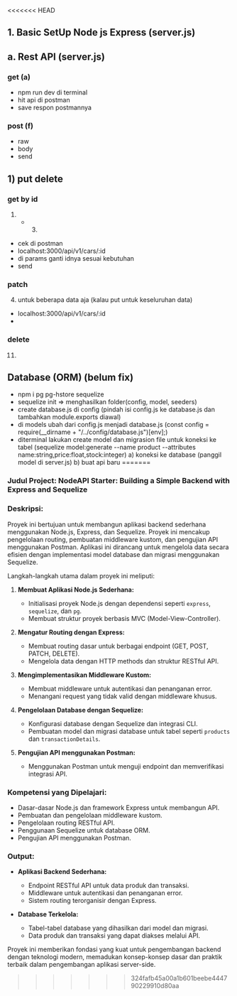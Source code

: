 <<<<<<< HEAD
## 1. Basic SetUp Node js Express (server.js)

## a. Rest API (server.js)

### get (a)

- npm run dev di terminal
- hit api di postman
- save respon postmannya

### post (f)

- raw
- body
- send

## 1) put delete

### get by id

1. - 3.

- cek di postman
- localhost:3000/api/v1/cars/:id
- di params ganti idnya sesuai kebutuhan
- send

### patch

4.  untuk beberapa data aja (kalau put untuk keseluruhan data)

- localhost:3000/api/v1/cars/:id
-

### delete

11.

## Database (ORM) (belum fix)

- npm i pg pg-hstore sequelize
- sequelize init => menghasilkan folder(config, model, seeders)
- create database.js di config (pindah isi config.js ke database.js dan tambahkan module.exports diawal)
- di models ubah dari config.js menjadi database.js (const config = require(\_\_dirname + "/../config/database.js")[env];)
- diterminal lakukan create model dan migrasion file untuk koneksi ke tabel (sequelize model:generate --name product --attributes name:string,price:float,stock:integer)
  a) koneksi ke database (panggil model di server.js)
  b) buat api baru
=======
### Judul Project: **NodeAPI Starter: Building a Simple Backend with Express and Sequelize**

### Deskripsi:
Proyek ini bertujuan untuk membangun aplikasi backend sederhana menggunakan Node.js, Express, dan Sequelize. Proyek ini mencakup pengelolaan routing, pembuatan middleware kustom, dan pengujian API menggunakan Postman. Aplikasi ini dirancang untuk mengelola data secara efisien dengan implementasi model database dan migrasi menggunakan Sequelize.

Langkah-langkah utama dalam proyek ini meliputi:
1. **Membuat Aplikasi Node.js Sederhana:**
   - Initialisasi proyek Node.js dengan dependensi seperti `express`, `sequelize`, dan `pg`.
   - Membuat struktur proyek berbasis MVC (Model-View-Controller).

2. **Mengatur Routing dengan Express:**
   - Membuat routing dasar untuk berbagai endpoint (GET, POST, PATCH, DELETE).
   - Mengelola data dengan HTTP methods dan struktur RESTful API.

3. **Mengimplementasikan Middleware Kustom:**
   - Membuat middleware untuk autentikasi dan penanganan error.
   - Menangani request yang tidak valid dengan middleware khusus.

4. **Pengelolaan Database dengan Sequelize:**
   - Konfigurasi database dengan Sequelize dan integrasi CLI.
   - Pembuatan model dan migrasi database untuk tabel seperti `products` dan `transactionDetails`.

5. **Pengujian API menggunakan Postman:**
   - Menggunakan Postman untuk menguji endpoint dan memverifikasi integrasi API.

### Kompetensi yang Dipelajari:
- Dasar-dasar Node.js dan framework Express untuk membangun API.
- Pembuatan dan pengelolaan middleware kustom.
- Pengelolaan routing RESTful API.
- Penggunaan Sequelize untuk database ORM.
- Pengujian API menggunakan Postman.

### Output:
- **Aplikasi Backend Sederhana:**
  - Endpoint RESTful API untuk data produk dan transaksi.
  - Middleware untuk autentikasi dan penanganan error.
  - Sistem routing terorganisir dengan Express.

- **Database Terkelola:**
  - Tabel-tabel database yang dihasilkan dari model dan migrasi.
  - Data produk dan transaksi yang dapat diakses melalui API.

Proyek ini memberikan fondasi yang kuat untuk pengembangan backend dengan teknologi modern, memadukan konsep-konsep dasar dan praktik terbaik dalam pengembangan aplikasi server-side.
>>>>>>> 324fafb45a00a1b601beebe444790229910d80aa

